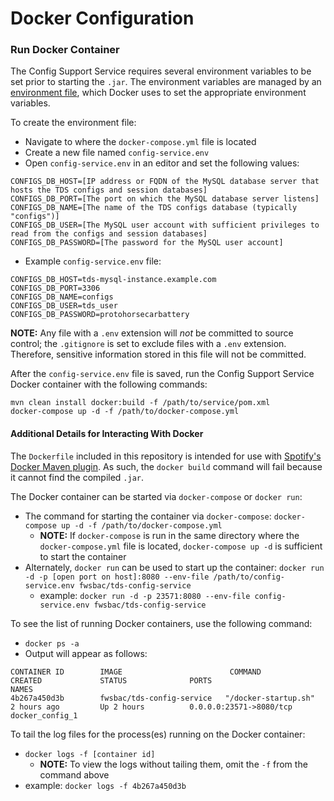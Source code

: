 # Docker Configuration

### Run Docker Container
The Config Support Service requires several environment variables to be set prior to starting the `.jar`.  The environment variables are managed by an [environment file](https://docs.docker.com/engine/reference/commandline/run/#/set-environment-variables-e-env-env-file), which Docker uses to set the appropriate environment variables.

To create the environment file:

* Navigate to where the `docker-compose.yml` file is located
* Create a new file named `config-service.env`
* Open `config-service.env` in an editor and set the following values:

```
CONFIGS_DB_HOST=[IP address or FQDN of the MySQL database server that hosts the TDS configs and session databases]
CONFIGS_DB_PORT=[The port on which the MySQL database server listens]
CONFIGS_DB_NAME=[The name of the TDS configs database (typically "configs")]
CONFIGS_DB_USER=[The MySQL user account with sufficient privileges to read from the configs and session databases]
CONFIGS_DB_PASSWORD=[The password for the MySQL user account]
```

* Example `config-service.env` file:

```
CONFIGS_DB_HOST=tds-mysql-instance.example.com
CONFIGS_DB_PORT=3306
CONFIGS_DB_NAME=configs
CONFIGS_DB_USER=tds_user
CONFIGS_DB_PASSWORD=protohorsecarbattery
```
**NOTE:**  Any file with a `.env` extension will _not_ be committed to source control; the `.gitignore` is set to exclude files with a `.env` extension.  Therefore, sensitive information stored in this file will not be committed.

After the `config-service.env` file is saved, run the Config Support Service Docker container with the following commands:
 
```
mvn clean install docker:build -f /path/to/service/pom.xml
docker-compose up -d -f /path/to/docker-compose.yml
```

#### Additional Details for Interacting With Docker
The `Dockerfile` included in this repository is intended for use with [Spotify's Docker Maven plugin](https://github.com/spotify/docker-maven-plugin).  As such, the `docker build` command will fail because it cannot find the compiled `.jar`.

The Docker container can be started via `docker-compose` or `docker run`:

* The command for starting the container via `docker-compose`:  `docker-compose up -d -f /path/to/docker-compose.yml`
  * **NOTE:** If `docker-compose` is run in the same directory where the `docker-compose.yml` file is located, `docker-compose up -d` is sufficient to start the container
* Alternately, `docker run` can be used to start up the container:  `docker run -d -p [open port on host]:8080 --env-file /path/to/config-service.env fwsbac/tds-config-service`
  * example:  `docker run -d -p 23571:8080 --env-file config-service.env fwsbac/tds-config-service`

To see the list of running Docker containers, use the following command:

* `docker ps -a`
* Output will appear as follows:
 
```
CONTAINER ID        IMAGE                        COMMAND                CREATED             STATUS              PORTS                     NAMES
4b267a450d3b        fwsbac/tds-config-service   "/docker-startup.sh"   2 hours ago         Up 2 hours          0.0.0.0:23571->8080/tcp   docker_config_1
```
To tail the log files for the process(es) running on the Docker container:

* `docker logs -f [container id]`
  * **NOTE:**  To view the logs without tailing them, omit the `-f` from the command above
* example:  `docker logs -f 4b267a450d3b`
